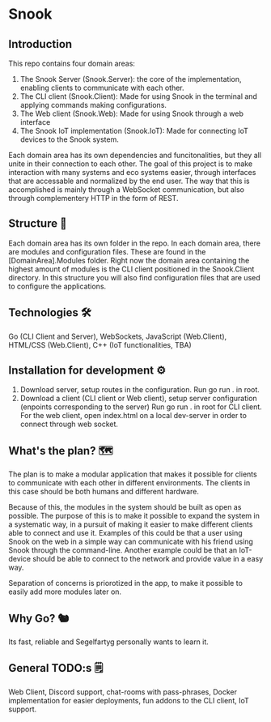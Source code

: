 # Snook

## Introduction
This repo contains four domain areas: 
1. The Snook Server (Snook.Server): the core of the implementation, enabling clients to communicate with each other.
2. The CLI client (Snook.Client): Made for using Snook in the terminal and applying commands making configurations.
3. The Web client (Snook.Web): Made for using Snook through a web interface
4. The Snook IoT implementation (Snook.IoT): Made for connecting IoT devices to the Snook system.

Each domain area has its own dependencies and funcitonalities, but they all unite in their connection to each other. The goal of this project is to make interaction with many systems and eco systems easier, through interfaces that are accessable and normalized by the end user. The way that this is accomplished is mainly through a WebSocket communication, but also through complementery HTTP in the form of REST.

## Structure 📁
Each domain area has its own folder in the repo. In each domain area, there are modules and configuration files. These are found in the [DomainArea].Modules folder. Right now the domain area containing the highest amount of modules is the CLI client positioned in the Snook.Client directory. In this structure you will also find configuration files that are used to configure the applications. 

## Technologies 🛠️
Go (CLI Client and Server),
WebSockets,
JavaScript (Web.Client),
HTML/CSS (Web.Client),
C++ (IoT functionalities, TBA)

## Installation for development ⚙️
1. Download server, setup routes in the configuration. Run go run . in root.  
2. Download a client (CLI client or Web client), setup server configuration (enpoints corresponding to the server) Run go run . in root for CLI client. For the web client, open index.html on a local dev-server in order to connect through web socket.
   
## What's the plan? 🗺️
The plan is to make a modular application that makes it possible for clients to communicate with each other in different environments. The clients in this case should be both humans and different hardware. 

Because of this, the modules in the system should be built as open as possible. The purpose of this is to make it possible to expand the system in a systematic way, in a pursuit of making it easier to make different clients able to connect and use it. Examples of this could be that a user using Snook on the web in a simple way can communicate with his friend using Snook through the command-line. Another example could be that an IoT-device should be able to connect to the network and provide value in a easy way.

Separation of concerns is priorotized in the app, to make it possible to easily add more modules later on. 

## Why Go? 🐿️
Its fast, reliable and Segelfartyg personally wants to learn it. 

## General TODO:s 🗒️
Web Client, Discord support, chat-rooms with pass-phrases, Docker implementation for easier deployments, fun addons to the CLI client, IoT support. 
